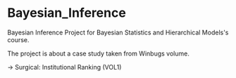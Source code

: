 # Bayesian_Inference

Bayesian Inference Project for Bayesian Statistics and Hierarchical Models's course. 

The project is about a case study taken from Winbugs volume. 

-> Surgical: Institutional Ranking (VOL1)
